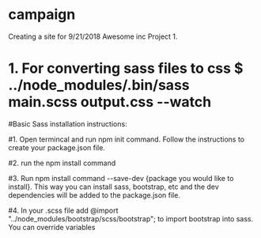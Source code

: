 # campaign
Creating a site for 9/21/2018 Awesome inc Project 1.
# 1. For converting sass files to css $ ../node_modules/.bin/sass main.scss output.css --watch

#Basic Sass installation instructions:

#1. Open termincal and run npm init command. Follow the instructions to create your package.json file.

#2. run the npm install command

#3. Run npm install command --save-dev {package you would like to install}. This way you can install sass, bootstrap, etc and the dev dependencies will be added to the package.json file.

#4. In your .scss file add @import "../node_modules/bootstrap/scss/bootstrap"; to import bootstrap into sass. You can override variables
